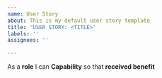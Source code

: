 ```yaml
---
name: User Story
about: This is my default user story template
title: 'USER STORY: <TITLE>'
labels: ''
assignees: ''

---
```


As a **role** I can **Capability** so that **received benefit**
